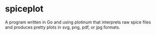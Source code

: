 spiceplot
=========

A program written in Go and using plotinum that interprets raw spice files and produces pretty plots in svg, png, pdf, or jpg formats.

